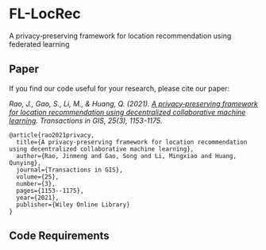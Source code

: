 # FL-LocRec

A privacy‐preserving framework for location recommendation using federated learning
 
## Paper

If you find our code useful for your research, please cite our paper:

*Rao, J., Gao, S., Li, M., & Huang, Q. (2021). [A privacy‐preserving framework for location recommendation using decentralized collaborative machine learning](https://onlinelibrary.wiley.com/doi/abs/10.1111/tgis.12769). Transactions in GIS, 25(3), 1153-1175.*

```
@article{rao2021privacy,
  title={A privacy-preserving framework for location recommendation using decentralized collaborative machine learning},
  author={Rao, Jinmeng and Gao, Song and Li, Mingxiao and Huang, Qunying},
  journal={Transactions in GIS},
  volume={25},
  number={3},
  pages={1153--1175},
  year={2021},
  publisher={Wiley Online Library}
}
```

## Code Requirements
